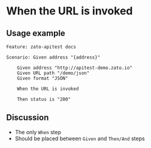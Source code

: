 
When the URL is invoked
=============================================================================================================

Usage example
-------------

```
Feature: zato-apitest docs

Scenario: Given address "{address}"

    Given address "http://apitest-demo.zato.io"
    Given URL path "/demo/json"
    Given format "JSON"

    When the URL is invoked

    Then status is "200"
```

Discussion
----------

* The only ```When``` step
* Should be placed between ```Given``` and ```Then/And``` steps